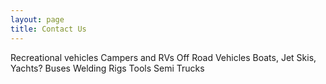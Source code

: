 ```yaml
---
layout: page
title: Contact Us
---
```

Recreational vehicles
Campers and RVs
Off Road Vehicles
Boats, Jet Skis, Yachts?
Buses
Welding Rigs
Tools
Semi Trucks
